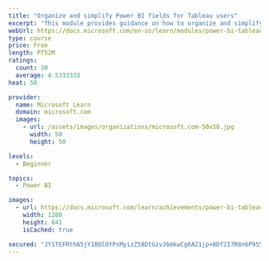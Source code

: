 ```yaml
---
title: "Organize and simplify Power BI fields for Tableau users"
excerpt: "This module provides guidance on how to organize and simplify your calculations."
webUrl: https://docs.microsoft.com/en-us/learn/modules/power-bi-tableau-organize-fields/
type: course
price: Free
length: PT52M
ratings:
  count: 30
  average: 4.5333333
heat: 50

provider:
  name: Microsoft Learn
  domain: microsoft.com
  images:
    - url: /assets/images/organizations/microsoft.com-50x50.jpg
      width: 50
      height: 50

levels:
  - Beginner

topics:
  - Power BI

images:
  - url: https://docs.microsoft.com/learn/achievements/power-bi-tableau-organize-fields-social.png
    width: 1280
    height: 641
    isCached: true

secured: "JY1TEFRthA5jY1BOlOYPsMyizZ58DtGzvJ6mkwCg6A21jp+8Df2I7R8n6P955zZpnlyJXQdv1CZQYqQY6D6Od35BBYwEQCxTl6DsTscw7TXqJDpXnwUgFR8xuArcVL3bchR7lpDObj+xDdV69yFItr7Kb9c9ECWsDmPy2RTtgaS6wkIiYwtYt1OaoXMvVrvXoIc9//QNnI7lFJPflUE1ZLyxrIv5qW0jXm0WCqtZZWWO+eDvYVgdxPgkZCeZGfIljh8OZCVuOwnZFsgAnGyRPPsuLVhD9OzVvm3qUHtEpCBBRZw0IdqxT2qa6xu9TxzBKSSGp9iDuIoEfxmQ9K8Lr7vCamIVaVOx3pTMkR8OtiHMj2G9Yz/YW9x6SUdeZdn3Nifod2fXdqOnvHaFn9ovZKSe2UqAjhEJQtQOArfpy2s=;334/UBDmjHws0i+TZKbhWA=="
---
```


